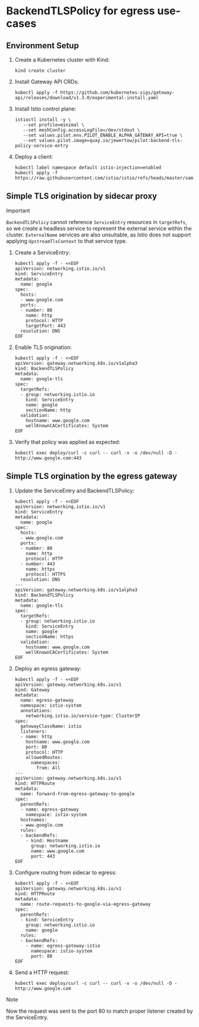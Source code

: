 # BackendTLSPolicy for egress use-cases

## Environment Setup

1. Create a Kubernetes cluster with Kind:

   ```shell
   kind create cluster
   ```

1. Install Gateway API CRDs:

   ```shell
   kubectl apply -f https://github.com/kubernetes-sigs/gateway-api/releases/download/v1.3.0/experimental-install.yaml
   ```

1. Install Istio control plane:

   ```shell
   istioctl install -y \
      --set profile=minimal \
      --set meshConfig.accessLogFile=/dev/stdout \
      --set values.pilot.env.PILOT_ENABLE_ALPHA_GATEWAY_API=true \
      --set values.pilot.image=quay.io/jewertow/pilot:backend-tls-policy-service-entry
   ```

1. Deploy a client:
   ```shell
   kubectl label namespace default istio-injection=enabled
   kubectl apply -f https://raw.githubusercontent.com/istio/istio/refs/heads/master/samples/curl/curl.yaml
   ```

## Simple TLS origination by sidecar proxy

> [!IMPORTANT]
> `BackendTLSPolicy` cannot reference `ServiceEntry` resources in `targetRefs`, so we create a headless service to represent the external service within the cluster.
> `ExternalName` services are also unsuitable, as Istio does not support applying `UpstreamTlsContext` to that service type.

1. Create a ServiceEntry:

   ```shell
   kubectl apply -f - <<EOF
   apiVersion: networking.istio.io/v1
   kind: ServiceEntry
   metadata:
     name: google
   spec:
     hosts:
     - www.google.com
     ports:
     - number: 80
       name: http
       protocol: HTTP
       targetPort: 443
     resolution: DNS
   EOF
   ```

1. Enable TLS origination:

   ```shell
   kubectl apply -f - <<EOF
   apiVersion: gateway.networking.k8s.io/v1alpha3
   kind: BackendTLSPolicy
   metadata:
     name: google-tls
   spec:
     targetRefs:
     - group: networking.istio.io
       kind: ServiceEntry
       name: google
       sectionName: http
     validation:
       hostname: www.google.com
       wellKnownCACertificates: System
   EOF
   ```

1. Verify that policy was applied as expected:

   ```shell
   kubectl exec deploy/curl -c curl -- curl -v -o /dev/null -D - http://www.google.com:443
   ```

## Simple TLS orgination by the egress gateway

1. Update the ServiceEntry and BackendTLSPolicy:

   ```shell
   kubectl apply -f - <<EOF
   apiVersion: networking.istio.io/v1
   kind: ServiceEntry
   metadata:
     name: google
   spec:
     hosts:
     - www.google.com
     ports:
     - number: 80
       name: http
       protocol: HTTP
     - number: 443
       name: https
       protocol: HTTPS
     resolution: DNS
   ---
   apiVersion: gateway.networking.k8s.io/v1alpha3
   kind: BackendTLSPolicy
   metadata:
     name: google-tls
   spec:
     targetRefs:
     - group: networking.istio.io
       kind: ServiceEntry
       name: google
       sectionName: https
     validation:
       hostname: www.google.com
       wellKnownCACertificates: System
   EOF
   ```

1. Deploy an egress gateway:

   ```shell
   kubectl apply -f - <<EOF
   apiVersion: gateway.networking.k8s.io/v1
   kind: Gateway
   metadata:
     name: egress-gateway
     namespace: istio-system
     annotations:
       networking.istio.io/service-type: ClusterIP
   spec:
     gatewayClassName: istio
     listeners:
     - name: http
       hostname: www.google.com
       port: 80
       protocol: HTTP
       allowedRoutes:
         namespaces:
           from: All
   ---
   apiVersion: gateway.networking.k8s.io/v1
   kind: HTTPRoute
   metadata:
     name: forward-from-egress-gateway-to-google
   spec:
     parentRefs:
     - name: egress-gateway
       namespace: istio-system
     hostnames:
     - www.google.com
     rules:
     - backendRefs:
       - kind: Hostname
         group: networking.istio.io
         name: www.google.com
         port: 443
   EOF
   ```

1. Configure routing from sidecar to egress:

   ```shell
   kubectl apply -f - <<EOF
   apiVersion: gateway.networking.k8s.io/v1
   kind: HTTPRoute
   metadata:
     name: route-requests-to-google-via-egress-gateway
   spec:
     parentRefs:
     - kind: ServiceEntry
       group: networking.istio.io
       name: google
     rules:
     - backendRefs:
       - name: egress-gateway-istio
         namespace: istio-system
         port: 80
   EOF
   ```

1. Send a HTTP request:

   ```shell
   kubectl exec deploy/curl -c curl -- curl -v -o /dev/null -D - http://www.google.com
   ```

> [!NOTE]
> Now the request was sent to the port 80 to match proper listener created by the ServiceEntry.
